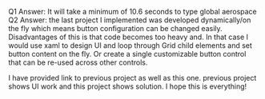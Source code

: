Q1 Answer: It will take a minimum of 10.6 seconds to type global aerospace
Q2 Answer: the last project I implemented was developed dynamically/on the fly which means button configuration can be changed easily. 
Disadvantages of this is that code becomes too heavy and. In that case I would use xaml to design UI and loop through Grid child elements
and set button content on the fly. Or create a single customizable button control that can be re-used across other controls.


I have provided link to previous project as well as this one. previous project shows UI work and this project shows solution. I hope this is
everything!
